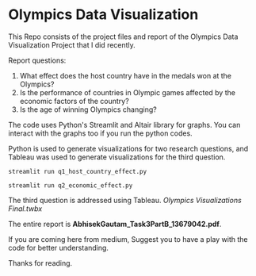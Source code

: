 # Olympics Data Visualization
This Repo consists of the project files and report of the Olympics Data Visualization Project that I did recently.

Report questions:
1.	What effect does the host country have in the medals won at the Olympics?
2.	Is the performance of countries in Olympic games affected by the economic factors of the country?
3.	Is the age of winning Olympics changing?

The code uses Python's Streamlit and Altair library for graphs. You can interact with the graphs too if you run the python codes.

Python is used to generate visualizations for two research questions, and Tableau was used to generate visualizations for the third question.

```streamlit run q1_host_country_effect.py```

```streamlit run q2_economic_effect.py```

The third question is addressed using Tableau. *Olympics Visualizations Final.twbx*

The entire report is **AbhisekGautam_Task3PartB_13679042.pdf**.

If you are coming here from medium, Suggest you to have a play with the code for better understanding.

Thanks for reading.
